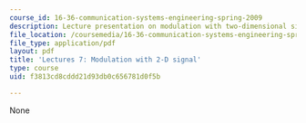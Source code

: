 ```yaml
---
course_id: 16-36-communication-systems-engineering-spring-2009
description: Lecture presentation on modulation with two-dimensional signals.
file_location: /coursemedia/16-36-communication-systems-engineering-spring-2009/f3813cd8cddd21d93db0c656781d0f5b_MIT16_36s09_lec07.pdf
file_type: application/pdf
layout: pdf
title: 'Lectures 7: Modulation with 2-D signal'
type: course
uid: f3813cd8cddd21d93db0c656781d0f5b

---
```

None